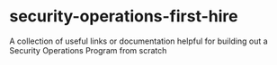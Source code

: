 # security-operations-first-hire
A collection of useful links or documentation helpful for building out a Security Operations Program from scratch
